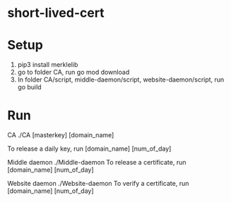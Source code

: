 # short-lived-cert

# Setup

1. pip3 install merklelib
2. go to folder CA, run go mod download
3. In folder CA/script, middle-daemon/script, website-daemon/script, run go build

# Run
CA
./CA [masterkey] [domain_name]

To release a daily key, run 
[domain_name] [num_of_day]

Middle daemon
./Middle-daemon
To release a certificate, run 
[domain_name] [num_of_day]

Website daemon
./Website-daemon
To verify a certificate, run
[domain_name] [num_of_day]
